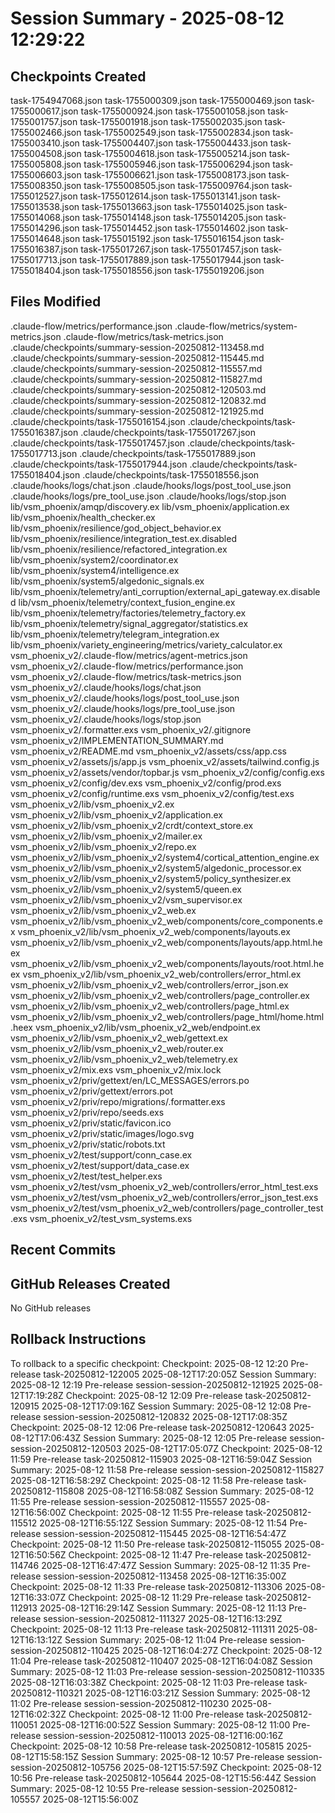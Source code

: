 # Session Summary - 2025-08-12 12:29:22

## Checkpoints Created
task-1754947068.json
task-1755000309.json
task-1755000469.json
task-1755000617.json
task-1755000924.json
task-1755001058.json
task-1755001757.json
task-1755001918.json
task-1755002035.json
task-1755002466.json
task-1755002549.json
task-1755002834.json
task-1755003410.json
task-1755004407.json
task-1755004433.json
task-1755004508.json
task-1755004618.json
task-1755005214.json
task-1755005808.json
task-1755005946.json
task-1755006294.json
task-1755006603.json
task-1755006621.json
task-1755008173.json
task-1755008350.json
task-1755008505.json
task-1755009764.json
task-1755012527.json
task-1755012614.json
task-1755013141.json
task-1755013538.json
task-1755013663.json
task-1755014025.json
task-1755014068.json
task-1755014148.json
task-1755014205.json
task-1755014296.json
task-1755014452.json
task-1755014602.json
task-1755014648.json
task-1755015192.json
task-1755016154.json
task-1755016387.json
task-1755017267.json
task-1755017457.json
task-1755017713.json
task-1755017889.json
task-1755017944.json
task-1755018404.json
task-1755018556.json
task-1755019206.json

## Files Modified
.claude-flow/metrics/performance.json
.claude-flow/metrics/system-metrics.json
.claude-flow/metrics/task-metrics.json
.claude/checkpoints/summary-session-20250812-113458.md
.claude/checkpoints/summary-session-20250812-115445.md
.claude/checkpoints/summary-session-20250812-115557.md
.claude/checkpoints/summary-session-20250812-115827.md
.claude/checkpoints/summary-session-20250812-120503.md
.claude/checkpoints/summary-session-20250812-120832.md
.claude/checkpoints/summary-session-20250812-121925.md
.claude/checkpoints/task-1755016154.json
.claude/checkpoints/task-1755016387.json
.claude/checkpoints/task-1755017267.json
.claude/checkpoints/task-1755017457.json
.claude/checkpoints/task-1755017713.json
.claude/checkpoints/task-1755017889.json
.claude/checkpoints/task-1755017944.json
.claude/checkpoints/task-1755018404.json
.claude/checkpoints/task-1755018556.json
.claude/hooks/logs/chat.json
.claude/hooks/logs/post_tool_use.json
.claude/hooks/logs/pre_tool_use.json
.claude/hooks/logs/stop.json
lib/vsm_phoenix/amqp/discovery.ex
lib/vsm_phoenix/application.ex
lib/vsm_phoenix/health_checker.ex
lib/vsm_phoenix/resilience/god_object_behavior.ex
lib/vsm_phoenix/resilience/integration_test.ex.disabled
lib/vsm_phoenix/resilience/refactored_integration.ex
lib/vsm_phoenix/system2/coordinator.ex
lib/vsm_phoenix/system4/intelligence.ex
lib/vsm_phoenix/system5/algedonic_signals.ex
lib/vsm_phoenix/telemetry/anti_corruption/external_api_gateway.ex.disabled
lib/vsm_phoenix/telemetry/context_fusion_engine.ex
lib/vsm_phoenix/telemetry/factories/telemetry_factory.ex
lib/vsm_phoenix/telemetry/signal_aggregator/statistics.ex
lib/vsm_phoenix/telemetry/telegram_integration.ex
lib/vsm_phoenix/variety_engineering/metrics/variety_calculator.ex
vsm_phoenix_v2/.claude-flow/metrics/agent-metrics.json
vsm_phoenix_v2/.claude-flow/metrics/performance.json
vsm_phoenix_v2/.claude-flow/metrics/task-metrics.json
vsm_phoenix_v2/.claude/hooks/logs/chat.json
vsm_phoenix_v2/.claude/hooks/logs/post_tool_use.json
vsm_phoenix_v2/.claude/hooks/logs/pre_tool_use.json
vsm_phoenix_v2/.claude/hooks/logs/stop.json
vsm_phoenix_v2/.formatter.exs
vsm_phoenix_v2/.gitignore
vsm_phoenix_v2/IMPLEMENTATION_SUMMARY.md
vsm_phoenix_v2/README.md
vsm_phoenix_v2/assets/css/app.css
vsm_phoenix_v2/assets/js/app.js
vsm_phoenix_v2/assets/tailwind.config.js
vsm_phoenix_v2/assets/vendor/topbar.js
vsm_phoenix_v2/config/config.exs
vsm_phoenix_v2/config/dev.exs
vsm_phoenix_v2/config/prod.exs
vsm_phoenix_v2/config/runtime.exs
vsm_phoenix_v2/config/test.exs
vsm_phoenix_v2/lib/vsm_phoenix_v2.ex
vsm_phoenix_v2/lib/vsm_phoenix_v2/application.ex
vsm_phoenix_v2/lib/vsm_phoenix_v2/crdt/context_store.ex
vsm_phoenix_v2/lib/vsm_phoenix_v2/mailer.ex
vsm_phoenix_v2/lib/vsm_phoenix_v2/repo.ex
vsm_phoenix_v2/lib/vsm_phoenix_v2/system4/cortical_attention_engine.ex
vsm_phoenix_v2/lib/vsm_phoenix_v2/system5/algedonic_processor.ex
vsm_phoenix_v2/lib/vsm_phoenix_v2/system5/policy_synthesizer.ex
vsm_phoenix_v2/lib/vsm_phoenix_v2/system5/queen.ex
vsm_phoenix_v2/lib/vsm_phoenix_v2/vsm_supervisor.ex
vsm_phoenix_v2/lib/vsm_phoenix_v2_web.ex
vsm_phoenix_v2/lib/vsm_phoenix_v2_web/components/core_components.ex
vsm_phoenix_v2/lib/vsm_phoenix_v2_web/components/layouts.ex
vsm_phoenix_v2/lib/vsm_phoenix_v2_web/components/layouts/app.html.heex
vsm_phoenix_v2/lib/vsm_phoenix_v2_web/components/layouts/root.html.heex
vsm_phoenix_v2/lib/vsm_phoenix_v2_web/controllers/error_html.ex
vsm_phoenix_v2/lib/vsm_phoenix_v2_web/controllers/error_json.ex
vsm_phoenix_v2/lib/vsm_phoenix_v2_web/controllers/page_controller.ex
vsm_phoenix_v2/lib/vsm_phoenix_v2_web/controllers/page_html.ex
vsm_phoenix_v2/lib/vsm_phoenix_v2_web/controllers/page_html/home.html.heex
vsm_phoenix_v2/lib/vsm_phoenix_v2_web/endpoint.ex
vsm_phoenix_v2/lib/vsm_phoenix_v2_web/gettext.ex
vsm_phoenix_v2/lib/vsm_phoenix_v2_web/router.ex
vsm_phoenix_v2/lib/vsm_phoenix_v2_web/telemetry.ex
vsm_phoenix_v2/mix.exs
vsm_phoenix_v2/mix.lock
vsm_phoenix_v2/priv/gettext/en/LC_MESSAGES/errors.po
vsm_phoenix_v2/priv/gettext/errors.pot
vsm_phoenix_v2/priv/repo/migrations/.formatter.exs
vsm_phoenix_v2/priv/repo/seeds.exs
vsm_phoenix_v2/priv/static/favicon.ico
vsm_phoenix_v2/priv/static/images/logo.svg
vsm_phoenix_v2/priv/static/robots.txt
vsm_phoenix_v2/test/support/conn_case.ex
vsm_phoenix_v2/test/support/data_case.ex
vsm_phoenix_v2/test/test_helper.exs
vsm_phoenix_v2/test/vsm_phoenix_v2_web/controllers/error_html_test.exs
vsm_phoenix_v2/test/vsm_phoenix_v2_web/controllers/error_json_test.exs
vsm_phoenix_v2/test/vsm_phoenix_v2_web/controllers/page_controller_test.exs
vsm_phoenix_v2/test_vsm_systems.exs

## Recent Commits


## GitHub Releases Created
No GitHub releases

## Rollback Instructions
To rollback to a specific checkpoint:
Checkpoint: 2025-08-12 12:20	Pre-release	task-20250812-122005	2025-08-12T17:20:05Z
Session Summary: 2025-08-12 12:19	Pre-release	session-session-20250812-121925	2025-08-12T17:19:28Z
Checkpoint: 2025-08-12 12:09	Pre-release	task-20250812-120915	2025-08-12T17:09:16Z
Session Summary: 2025-08-12 12:08	Pre-release	session-session-20250812-120832	2025-08-12T17:08:35Z
Checkpoint: 2025-08-12 12:06	Pre-release	task-20250812-120643	2025-08-12T17:06:43Z
Session Summary: 2025-08-12 12:05	Pre-release	session-session-20250812-120503	2025-08-12T17:05:07Z
Checkpoint: 2025-08-12 11:59	Pre-release	task-20250812-115903	2025-08-12T16:59:04Z
Session Summary: 2025-08-12 11:58	Pre-release	session-session-20250812-115827	2025-08-12T16:58:29Z
Checkpoint: 2025-08-12 11:58	Pre-release	task-20250812-115808	2025-08-12T16:58:08Z
Session Summary: 2025-08-12 11:55	Pre-release	session-session-20250812-115557	2025-08-12T16:56:00Z
Checkpoint: 2025-08-12 11:55	Pre-release	task-20250812-115512	2025-08-12T16:55:12Z
Session Summary: 2025-08-12 11:54	Pre-release	session-session-20250812-115445	2025-08-12T16:54:47Z
Checkpoint: 2025-08-12 11:50	Pre-release	task-20250812-115055	2025-08-12T16:50:56Z
Checkpoint: 2025-08-12 11:47	Pre-release	task-20250812-114746	2025-08-12T16:47:47Z
Session Summary: 2025-08-12 11:35	Pre-release	session-session-20250812-113458	2025-08-12T16:35:00Z
Checkpoint: 2025-08-12 11:33	Pre-release	task-20250812-113306	2025-08-12T16:33:07Z
Checkpoint: 2025-08-12 11:29	Pre-release	task-20250812-112913	2025-08-12T16:29:14Z
Session Summary: 2025-08-12 11:13	Pre-release	session-session-20250812-111327	2025-08-12T16:13:29Z
Checkpoint: 2025-08-12 11:13	Pre-release	task-20250812-111311	2025-08-12T16:13:12Z
Session Summary: 2025-08-12 11:04	Pre-release	session-session-20250812-110425	2025-08-12T16:04:27Z
Checkpoint: 2025-08-12 11:04	Pre-release	task-20250812-110407	2025-08-12T16:04:08Z
Session Summary: 2025-08-12 11:03	Pre-release	session-session-20250812-110335	2025-08-12T16:03:38Z
Checkpoint: 2025-08-12 11:03	Pre-release	task-20250812-110321	2025-08-12T16:03:21Z
Session Summary: 2025-08-12 11:02	Pre-release	session-session-20250812-110230	2025-08-12T16:02:32Z
Checkpoint: 2025-08-12 11:00	Pre-release	task-20250812-110051	2025-08-12T16:00:52Z
Session Summary: 2025-08-12 11:00	Pre-release	session-session-20250812-110013	2025-08-12T16:00:16Z
Checkpoint: 2025-08-12 10:58	Pre-release	task-20250812-105815	2025-08-12T15:58:15Z
Session Summary: 2025-08-12 10:57	Pre-release	session-session-20250812-105756	2025-08-12T15:57:59Z
Checkpoint: 2025-08-12 10:56	Pre-release	task-20250812-105644	2025-08-12T15:56:44Z
Session Summary: 2025-08-12 10:55	Pre-release	session-session-20250812-105557	2025-08-12T15:56:00Z
